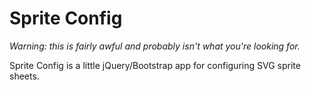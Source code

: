Sprite Config
=============

*Warning: this is fairly awful and probably isn't what you're looking for.*

Sprite Config is a little jQuery/Bootstrap app for configuring SVG sprite sheets.

